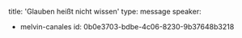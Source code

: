 title: 'Glauben heißt nicht wissen'
type: message
speaker:
  - melvin-canales
id: 0b0e3703-bdbe-4c06-8230-9b37648b3218
